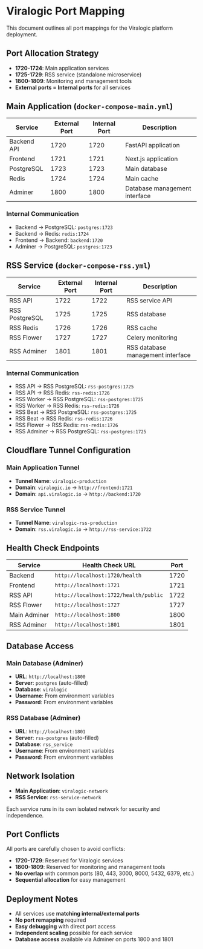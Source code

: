 # Viralogic Port Mapping

This document outlines all port mappings for the Viralogic platform deployment.

## Port Allocation Strategy

- **1720-1724**: Main application services
- **1725-1729**: RSS service (standalone microservice)
- **1800-1809**: Monitoring and management tools
- **External ports = Internal ports** for all services

## Main Application (`docker-compose-main.yml`)

| Service | External Port | Internal Port | Description |
|---------|---------------|---------------|-------------|
| Backend API | 1720 | 1720 | FastAPI application |
| Frontend | 1721 | 1721 | Next.js application |
| PostgreSQL | 1723 | 1723 | Main database |
| Redis | 1724 | 1724 | Main cache |
| Adminer | 1800 | 1800 | Database management interface |

### Internal Communication
- Backend → PostgreSQL: `postgres:1723`
- Backend → Redis: `redis:1724`
- Frontend → Backend: `backend:1720`
- Adminer → PostgreSQL: `postgres:1723`

## RSS Service (`docker-compose-rss.yml`)

| Service | External Port | Internal Port | Description |
|---------|---------------|---------------|-------------|
| RSS API | 1722 | 1722 | RSS service API |
| RSS PostgreSQL | 1725 | 1725 | RSS database |
| RSS Redis | 1726 | 1726 | RSS cache |
| RSS Flower | 1727 | 1727 | Celery monitoring |
| RSS Adminer | 1801 | 1801 | RSS database management interface |

### Internal Communication
- RSS API → RSS PostgreSQL: `rss-postgres:1725`
- RSS API → RSS Redis: `rss-redis:1726`
- RSS Worker → RSS PostgreSQL: `rss-postgres:1725`
- RSS Worker → RSS Redis: `rss-redis:1726`
- RSS Beat → RSS PostgreSQL: `rss-postgres:1725`
- RSS Beat → RSS Redis: `rss-redis:1726`
- RSS Flower → RSS Redis: `rss-redis:1726`
- RSS Adminer → RSS PostgreSQL: `rss-postgres:1725`

## Cloudflare Tunnel Configuration

### Main Application Tunnel
- **Tunnel Name**: `viralogic-production`
- **Domain**: `viralogic.io` → `http://frontend:1721`
- **Domain**: `api.viralogic.io` → `http://backend:1720`

### RSS Service Tunnel
- **Tunnel Name**: `viralogic-rss-production`
- **Domain**: `rss.viralogic.io` → `http://rss-service:1722`

## Health Check Endpoints

| Service | Health Check URL | Port |
|---------|------------------|------|
| Backend | `http://localhost:1720/health` | 1720 |
| Frontend | `http://localhost:1721` | 1721 |
| RSS API | `http://localhost:1722/health/public` | 1722 |
| RSS Flower | `http://localhost:1727` | 1727 |
| Main Adminer | `http://localhost:1800` | 1800 |
| RSS Adminer | `http://localhost:1801` | 1801 |

## Database Access

### Main Database (Adminer)
- **URL**: `http://localhost:1800`
- **Server**: `postgres` (auto-filled)
- **Database**: `viralogic`
- **Username**: From environment variables
- **Password**: From environment variables

### RSS Database (Adminer)
- **URL**: `http://localhost:1801`
- **Server**: `rss-postgres` (auto-filled)
- **Database**: `rss_service`
- **Username**: From environment variables
- **Password**: From environment variables

## Network Isolation

- **Main Application**: `viralogic-network`
- **RSS Service**: `rss-service-network`

Each service runs in its own isolated network for security and independence.

## Port Conflicts

All ports are carefully chosen to avoid conflicts:
- **1720-1729**: Reserved for Viralogic services
- **1800-1809**: Reserved for monitoring and management tools
- **No overlap** with common ports (80, 443, 3000, 8000, 5432, 6379, etc.)
- **Sequential allocation** for easy management

## Deployment Notes

- All services use **matching internal/external ports**
- **No port remapping** required
- **Easy debugging** with direct port access
- **Independent scaling** possible for each service
- **Database access** available via Adminer on ports 1800 and 1801
